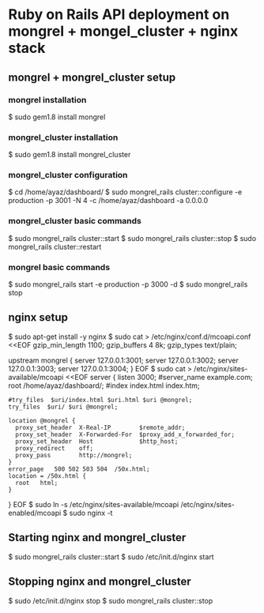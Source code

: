 

# Ruby on Rails API deployment on mongrel + mongel_cluster + nginx stack

## mongrel + mongrel_cluster setup

### mongrel installation
$ sudo gem1.8 install mongrel

### mongrel_cluster installation
$ sudo gem1.8 install mongrel_cluster

### mongrel_cluster configuration
$ cd /home/ayaz/dashboard/
$ sudo mongrel_rails cluster::configure -e production -p 3001 -N 4 -c /home/ayaz/dashboard -a 0.0.0.0

### mongrel_cluster basic commands
$ sudo mongrel_rails cluster::start
$ sudo mongrel_rails cluster::stop
$ sudo mongrel_rails cluster::restart

### mongrel basic commands
$ sudo mongrel_rails start -e production -p 3000 -d 
$ sudo mongrel_rails stop



## nginx setup
$ sudo apt-get install -y nginx
$ sudo cat > /etc/nginx/conf.d/mcoapi.conf <<EOF
  gzip_min_length  1100;
  gzip_buffers     4 8k;
  gzip_types       text/plain;

  upstream mongrel {
    server 127.0.0.1:3001;
    server 127.0.0.1:3002;
    server 127.0.0.1:3003;
    server 127.0.0.1:3004;
  }
EOF
$ sudo cat > /etc/nginx/sites-available/mcoapi <<EOF
  server {
    listen       3000;
    #server_name  example.com;
    root         /home/ayaz/dashboard/;
    #index        index.html index.htm;

    #try_files  $uri/index.html $uri.html $uri @mongrel;
    try_files  $uri/ $uri @mongrel;

    location @mongrel {
      proxy_set_header  X-Real-IP        $remote_addr;
      proxy_set_header  X-Forwarded-For  $proxy_add_x_forwarded_for;
      proxy_set_header  Host             $http_host;
      proxy_redirect    off;
      proxy_pass        http://mongrel;
    }
    error_page   500 502 503 504  /50x.html;
    location = /50x.html {
      root   html;
    }
  }
EOF
$ sudo ln -s /etc/nginx/sites-available/mcoapi /etc/nginx/sites-enabled/mcoapi
$ sudo nginx -t

## Starting nginx and mongrel_cluster
$ sudo mongrel_rails cluster::start
$ sudo /etc/init.d/nginx start

## Stopping nginx and mongrel_cluster
$ sudo /etc/init.d/nginx stop
$ sudo mongrel_rails cluster::stop


